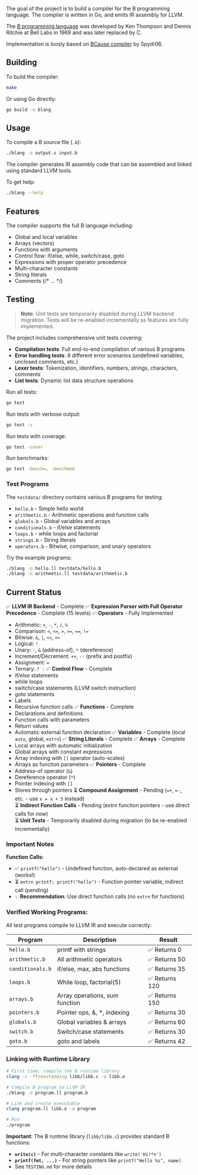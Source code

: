 The goal of the project is to build a compiler for the B programming language.
The compiler is written in Go, and emits IR assembly for LLVM.

The [B programming language](https://en.wikipedia.org/wiki/B_(programming_language))
was developed by Ken Thompson and Dennis Ritchie at Bell Labs in 1969 and was later replaced by C.

Implementation is loosly based on [BCause compiler](https://github.com/Spydr06/BCause) by Spydr06.

## Building

To build the compiler:
```bash
make
```

Or using Go directly:
```bash
go build -o blang
```

## Usage

To compile a B source file (`.b`):
```bash
./blang -o output.s input.b
```

The compiler generates IR assembly code that can be assembled and linked using standard LLVM tools.

To get help:
```bash
./blang --help
```

## Features

The compiler supports the full B language including:
- Global and local variables
- Arrays (vectors)
- Functions with arguments
- Control flow: if/else, while, switch/case, goto
- Expressions with proper operator precedence
- Multi-character constants
- String literals
- Comments (/* ... */)

## Testing

> **Note**: Unit tests are temporarily disabled during LLVM backend migration. Tests will be re-enabled incrementally as features are fully implemented.

The project includes comprehensive unit tests covering:
- **Compilation tests**: Full end-to-end compilation of various B programs
- **Error handling tests**: 8 different error scenarios (undefined variables, unclosed comments, etc.)
- **Lexer tests**: Tokenization, identifiers, numbers, strings, characters, comments
- **List tests**: Dynamic list data structure operations

Run all tests:
```bash
go test
```

Run tests with verbose output:
```bash
go test -v
```

Run tests with coverage:
```bash
go test -cover
```

Run benchmarks:
```bash
go test -bench=. -benchmem
```

### Test Programs

The `testdata/` directory contains various B programs for testing:
- `hello.b` - Simple hello world
- `arithmetic.b` - Arithmetic operations and function calls
- `globals.b` - Global variables and arrays
- `conditionals.b` - if/else statements
- `loops.b` - while loops and factorial
- `strings.b` - String literals
- `operators.b` - Bitwise, comparison, and unary operators

Try the example programs:
```bash
./blang -o hello.ll testdata/hello.b
./blang -o arithmetic.ll testdata/arithmetic.b
```

## Current Status

✅ **LLVM IR Backend** - Complete
✅ **Expression Parser with Full Operator Precedence** - Complete (15 levels)
✅ **Operators** - Fully Implemented
  - Arithmetic: `+`, `-`, `*`, `/`, `%`
  - Comparison: `<`, `<=`, `>`, `>=`, `==`, `!=`
  - Bitwise: `&`, `|`, `<<`, `>>`
  - Logical: `!`
  - Unary: `-`, `&` (address-of), `*` (dereference)
  - Increment/Decrement: `++`, `--` (prefix and postfix)
  - Assignment: `=`
  - Ternary: `? :`
✅ **Control Flow** - Complete
  - if/else statements
  - while loops
  - switch/case statements (LLVM switch instruction)
  - goto statements
  - Labels
  - Recursive function calls
✅ **Functions** - Complete
  - Declarations and definitions
  - Function calls with parameters
  - Return values
  - Automatic external function declaration
✅ **Variables** - Complete (local `auto`, global, `extrn`)
✅ **String Literals** - Complete
✅ **Arrays** - Complete
  - Local arrays with automatic initialization
  - Global arrays with constant expressions
  - Array indexing with `[]` operator (auto-scales)
  - Arrays as function parameters
✅ **Pointers** - Complete
  - Address-of operator (`&`)
  - Dereference operator (`*`)
  - Pointer indexing with `[]`
  - Stores through pointers
⏳ **Compound Assignment** - Pending (`=+`, `=-`, etc. - use `x = x + 5` instead)  
⏳ **Indirect Function Calls** - Pending (extrn function pointers - use direct calls for now)  
⏳ **Unit Tests** - Temporarily disabled during migration (to be re-enabled incrementally)

### Important Notes

**Function Calls:**
- ✅ `printf("hello")` - Undefined function, auto-declared as external (works!)
- ⏳ `extrn printf; printf("hello")` - Function pointer variable, indirect call (pending)
- 💡 **Recommendation**: Use direct function calls (no `extrn` for functions)

### Verified Working Programs:

All test programs compile to LLVM IR and execute correctly:

| Program | Description | Result |
|---------|-------------|--------|
| `hello.b` | printf with strings | ✅ Returns 0 |
| `arithmetic.b` | All arithmetic operators | ✅ Returns 50 |
| `conditionals.b` | if/else, max, abs functions | ✅ Returns 35 |
| `loops.b` | While loop, factorial(5) | ✅ Returns 120 |
| `arrays.b` | Array operations, sum function | ✅ Returns 150 |
| `pointers.b` | Pointer ops, &, *, indexing | ✅ Returns 30 |
| `globals.b` | Global variables & arrays | ✅ Returns 60 |
| `switch.b` | Switch/case statements | ✅ Returns 30 |
| `goto.b` | goto and labels | ✅ Returns 42 |

### Linking with Runtime Library

```bash
# First time: compile the B runtime library
clang -c -ffreestanding libb/libb.c -o libb.o

# Compile B program to LLVM IR
./blang -o program.ll program.b

# Link and create executable  
clang program.ll libb.o -o program

# Run
./program
```

**Important**: The B runtime library (`libb/libb.c`) provides standard B functions:
- **`write(c)`** - For multi-character constants like `write('Hi!*n')`
- **`printf(fmt, ...)`** - For string pointers like `printf("Hello %s", name)`
- See `TESTING.md` for more details
